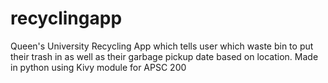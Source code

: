 # recyclingapp
Queen's University Recycling App which tells user which waste bin to put their trash in as well as their garbage pickup date based on location.
Made in python using Kivy module for APSC 200
